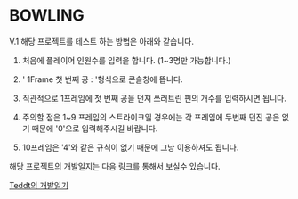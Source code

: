 # BOWLING

V.1
해당 프로젝트를 테스트 하는 방법은 아래와 같습니다. 

1. 처음에 플레이어 인원수를 입력을 합니다. (1~3명만 가능합니다.)

2. ' 1Frame 첫 번째 공 : '형식으로 콘솔창에 뜹니다.

3. 직관적으로 1프레임에 첫 번째 공을 던져 쓰러트린 핀의 개수를 입력하시면 됩니다. 

4. 주의할 점은 1~9 프레임의 스트라이크일 경우에는 각 프레임에 두번째 던진 공은 없기 때문에 '0'으로 입력해주시길 바랍니다. 

5. 10프레임은 '4'와 같은 규칙이 없기 때문에 그냥 이용하셔도 됩니다. 

해당 프로젝트의 개발일지는 다음 링크를 통해서 보실수 있습니다. 

[Teddt의 개발일기](http://blog.naver.com/teddy_418/220128367709)

